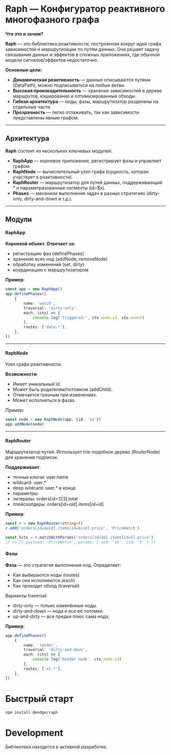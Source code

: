 # Raph — Конфигуратор реактивного многофазного графа

**Что это и зачем?**

**Raph** — это библиотека реактивности, построенная вокруг идей графа зависимостей и маршрутизации по путям данных.
Она решает задачу связывания данных и эффектов в сложных приложениях, где обычной модели сигналов/эффектов недостаточно.

**Основные цели:**

- **Динамическая реактивность** — данные описываются путями (DataPath), можно подписываться на любые ветви.
- **Высокая производительность** — хранение зависимостей в дереве маршрутов, кэширование и оптимизированные обходы.
- **Гибкая архитектура** — ноды, фазы, маршрутизатор разделены на отдельные части.
- **Прозрачность** — легко отлаживать, так как зависимости представлены явным графом.

---

## Архитектура

**Raph** состоит из нескольких ключевых модулей:

- **RaphApp** — корневое приложение, регистрирует фазы и управляет графом.
- **RaphNode** — вычислительный узел графа (сущность, которая участвует в реактивности).
- **RaphRouter** — маршрутизатор для путей данных, поддерживающий * и параметризованные сегменты (id=$x).
- **Phases** — механизм выполнения задач в разных стратегиях (dirty-only, dirty-and-down и т.д.).

---

## Модули

#### RaphApp

**Корневой объект. Отвечает за:**

- регистрацию фаз (definePhases)
- хранение всех нод (addNode, removeNode)
- обработку изменений (set, dirty)
- координацию с маршрутизатором

**Пример**:

```ts 
const app = new RaphApp()
app.definePhases([
    {
        name: 'watch',
        traversal: 'dirty-only',
        each: (ctx) => {
            console.log('Triggered:', ctx.node.id, ctx.event)
        },
        routes: ['data.*'],
    },
])
```

---

#### RaphNode

Узел графа реактивности.

**Возможности**:

- Имеет уникальный id.
- Может быть родителем/потомком (addChild).
- Отмечается грязным при изменениях.
- Может исполняться в фазах.

Пример:

```ts 
const node = new RaphNode(app, {id: 'n1'})
app.addNode(node)
```

---

#### RaphRouter

Маршрутизатор путей. Использует trie-подобное дерево (RouterNode) для хранения подписок.

**Поддерживает**:

- точные ключи: user.name
- wildcard: user.*
- deep wildcard: user.* в конце
- параметры:
- литералы: orders[id=123].total
- плейсхолдеры: orders[id=$oid].items[id=$id]

**Пример**:

```ts 
const r = new RaphRouter<string>()
r.add('orders[id=$oid].items[id=$iid].price', 'PriceWatch')

const hits = r.matchWithParams('orders[id=10].items[id=5].price')
// => [{ payload: 'PriceWatch', params: { oid: '10', iid: '5' } }]

```

#### Фазы

**Фаза** — это стратегия выполнения нод. Определяет:

- Как выбираются ноды (routes)
- Как они исполняются (each)
- Как проходит обход (traversal)

Варианты traversal:

- dirty-only — только изменённые ноды.
- dirty-and-down — нода и все её потомки.
- up-and-dirty — все предки плюс сама нода.

**Пример**:

```ts 
app.definePhases([
    {
        name: 'render',
        traversal: 'dirty-and-down',
        each: (ctx) => {
            console.log('Render node', ctx.node.id)
        },
        routes: ['ui.*'],
    },
])
```


# Быстрый старт

```bash
npm install @endge/raph
```

# Development

Библиотека находится в активной разработке.
